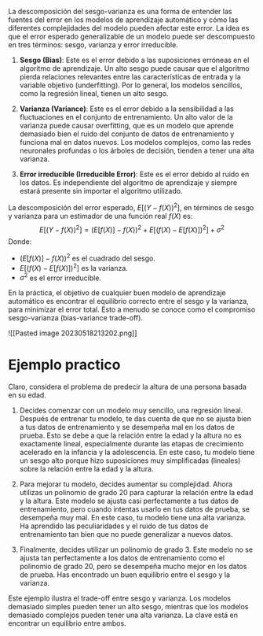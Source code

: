   
La descomposición del sesgo-varianza es una forma de entender las fuentes del error en los modelos de aprendizaje automático y cómo las diferentes complejidades del modelo pueden afectar este error. La idea es que el error esperado generalizable de un modelo puede ser descompuesto en tres términos: sesgo, varianza y error irreducible.

1.  **Sesgo (Bias)**: Este es el error debido a las suposiciones erróneas en el algoritmo de aprendizaje. Un alto sesgo puede causar que el algoritmo pierda relaciones relevantes entre las características de entrada y la variable objetivo (underfitting). Por lo general, los modelos sencillos, como la regresión lineal, tienen un alto sesgo.

2.  **Varianza (Variance)**: Este es el error debido a la sensibilidad a las fluctuaciones en el conjunto de entrenamiento. Un alto valor de la varianza puede causar overfitting, que es un modelo que aprende demasiado bien el ruido del conjunto de datos de entrenamiento y funciona mal en datos nuevos. Los modelos complejos, como las redes neuronales profundas o los árboles de decisión, tienden a tener una alta varianza.

3.  **Error irreducible (Irreducible Error)**: Este es el error debido al ruido en los datos. Es independiente del algoritmo de aprendizaje y siempre estará presente sin importar el algoritmo utilizado.


La descomposición del error esperado, $E[(Y - f(X))^2]$, en términos de sesgo y varianza para un estimador de una función real $f(X)$ es:
$$
E[(Y - f(X))^2] = (E[f(X)] - f(X))^2 + E[(f(X) - E[f(X)])^2] + σ^2
$$
Donde:

-   $(E[f(X)] - f(X))^2$ es el cuadrado del sesgo.
-   $E[(f(X) - E[f(X)])^2]$ es la varianza.
-   $σ^2$ es el error irreducible.

En la práctica, el objetivo de cualquier buen modelo de aprendizaje automático es encontrar el equilibrio correcto entre el sesgo y la varianza, para minimizar el error total. Esto a menudo se conoce como el compromiso sesgo-varianza (bias-variance trade-off).

![[Pasted image 20230518213202.png]]


# Ejemplo practico

Claro, considera el problema de predecir la altura de una persona basada en su edad.

1.  Decides comenzar con un modelo muy sencillo, una regresión lineal. Después de entrenar tu modelo, te das cuenta de que no se ajusta bien a tus datos de entrenamiento y se desempeña mal en los datos de prueba. Esto se debe a que la relación entre la edad y la altura no es exactamente lineal, especialmente durante las etapas de crecimiento acelerado en la infancia y la adolescencia. En este caso, tu modelo tiene un sesgo alto porque hizo suposiciones muy simplificadas (lineales) sobre la relación entre la edad y la altura.

2.  Para mejorar tu modelo, decides aumentar su complejidad. Ahora utilizas un polinomio de grado 20 para capturar la relación entre la edad y la altura. Este modelo se ajusta casi perfectamente a tus datos de entrenamiento, pero cuando intentas usarlo en tus datos de prueba, se desempeña muy mal. En este caso, tu modelo tiene una alta varianza. Ha aprendido las peculiaridades y el ruido de tus datos de entrenamiento tan bien que no puede generalizar a nuevos datos.

3.  Finalmente, decides utilizar un polinomio de grado 3. Este modelo no se ajusta tan perfectamente a los datos de entrenamiento como el polinomio de grado 20, pero se desempeña mucho mejor en los datos de prueba. Has encontrado un buen equilibrio entre el sesgo y la varianza.
 
Este ejemplo ilustra el trade-off entre sesgo y varianza. Los modelos demasiado simples pueden tener un alto sesgo, mientras que los modelos demasiado complejos pueden tener una alta varianza. La clave está en encontrar un equilibrio entre ambos.
